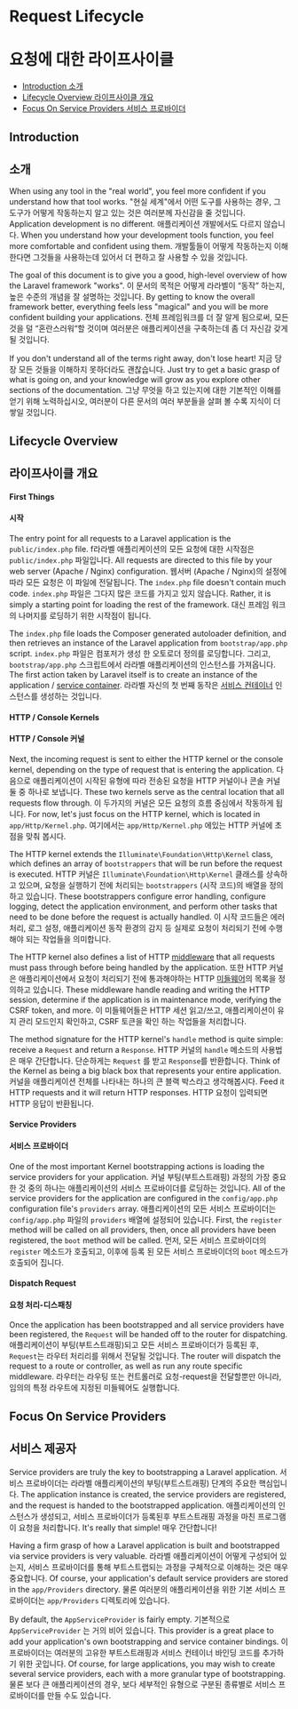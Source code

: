 # Request Lifecycle 
# 요청에 대한 라이프사이클

- [Introduction 소개](#introduction)
- [Lifecycle Overview 라이프사이클 개요](#lifecycle-overview)
- [Focus On Service Providers 서비스 프로바이더](#focus-on-service-providers)

<a name="introduction"></a>
## Introduction
## 소개

When using any tool in the "real world", you feel more confident if you understand how that tool works. "현실 세계"에서 어떤 도구를 사용하는 경우, 그 도구가 어떻게 작동하는지 알고 있는 것은 여러분께 자신감을 줄 것입니다. Application development is no different. 애플리케이션 개발에서도 다르지 않습니다. When you understand how your development tools function, you feel more comfortable and confident using them. 개발툴들이 어떻게 작동하는지 이해한다면 그것들을 사용하는데 있어서 더 편하고 잘 사용할 수 있을 것입니다. 

The goal of this document is to give you a good, high-level overview of how the Laravel framework "works". 이 문서의 목적은 어떻게 라라벨이 “동작” 하는지, 높은 수준의 개념을 잘 설명하는 것입니다. By getting to know the overall framework better, everything feels less "magical" and you will be more confident building your applications. 전체 프레임워크를 더 잘 알게 됨으로써, 모든것을 덜 “혼란스러워“할 것이며 여러분은 애플리케이션을 구축하는데 좀 더 자신감 갖게 될 것입니다.

If you don't understand all of the terms right away, don't lose heart! 지금 당장 모든 것들을 이해하지 못하더라도 괜찮습니다. Just try to get a basic grasp of what is going on, and your knowledge will grow as you explore other sections of the documentation. 그냥 무엇을 하고 있는지에 대한 기본적인 이해를 얻기 위해 노력하십시오, 여러분이  다른 문서의 여러 부분들을 살펴 볼 수록 지식이 더 쌓일 것입니다. 

<a name="lifecycle-overview"></a>
## Lifecycle Overview
## 라이프사이클 개요

#### First Things
#### 시작

The entry point for all requests to a Laravel application is the `public/index.php` file. f라라벨 애플리케이션의 모든 요청에 대한 시작점은 `public/index.php` 파일입니다. All requests are directed to this file by your web server (Apache / Nginx) configuration. 웹서버 (Apache / Nginx)의 설정에 따라 모든 요청은 이 파일에 전달됩니다. The `index.php` file doesn't contain much code. `index.php` 파일은 그다지 많은 코드를 가지고 있지 않습니다. Rather, it is simply a starting point for loading the rest of the framework. 대신 프레임 워크의 나머지를 로딩하기 위한 시작점이 됩니다. 

The `index.php` file loads the Composer generated autoloader definition, and then retrieves an instance of the Laravel application from `bootstrap/app.php` script. `index.php` 파일은 컴포저가 생성 한 오토로더 정의를 로딩합니다. 그리고, `bootstrap/app.php` 스크립트에서 라라벨 애플리케이션의 인스턴스를 가져옵니다. The first action taken by Laravel itself is to create an instance of the application / [service container](/docs/{{version}}/container). 라라벨 자신의 첫 번째 동작은 [서비스 컨테이너](/docs/{{version}}/container) 인스턴스를 생성하는 것입니다.

#### HTTP / Console Kernels
#### HTTP / Console 커널

Next, the incoming request is sent to either the HTTP kernel or the console kernel, depending on the type of request that is entering the application. 다음으로 애플리케이션이 시작된 유형에 따라 전송된 요청을 HTTP 커널이나 콘솔 커널 둘 중 하나로 보냅니다. These two kernels serve as the central location that all requests flow through. 이 두가지의 커널은 모든 요청의 흐름 중심에서 작동하게 됩니다. For now, let's just focus on the HTTP kernel, which is located in `app/Http/Kernel.php`. 여기에서는 `app/Http/Kernel.php` 에있는 HTTP 커널에 초점을 맞춰 봅시다.

The HTTP kernel extends the `Illuminate\Foundation\Http\Kernel` class, which defines an array of `bootstrappers` that will be run before the request is executed. HTTP 커널은 `Illuminate\Foundation\Http\Kernel` 클래스를 상속하고 있으며, 요청을 실행하기 전에 처리되는 `bootstrappers` (시작 코드)의 배열을 정의하고 있습니다. These bootstrappers configure error handling, configure logging, detect the application environment, and perform other tasks that need to be done before the request is actually handled. 이 시작 코드들은 에러 처리, 로그 설정, 애플리케이션 동작 환경의 감지 등 실제로 요청이 처리되기 전에 수행해야 되는 작업들을 의미합니다.

The HTTP kernel also defines a list of HTTP [middleware](/docs/{{version}}/middleware) that all requests must pass through before being handled by the application. 또한 HTTP 커널은 애플리케이션에서 요청이 처리되기 전에 통과해야하는 HTTP [미들웨어](/docs/{{version}}/middleware)의 목록을 정의하고 있습니다. These middleware handle reading and writing the HTTP session, determine if the application is in maintenance mode, verifying the CSRF token, and more.  이 미들웨어들은 HTTP 세션 읽고/쓰고, 애플리케이션이 유지 관리 모드인지 확인하고, CSRF 토큰을 확인 하는 작업들을 처리합니다. 

The method signature for the HTTP kernel's `handle` method is quite simple: receive a `Request` and return a `Response`. HTTP 커널의 `handle` 메소드의 사용법은 매우 간단합니다. 단순하게는 `Request` 를 받고 `Response`를 반환합니다. Think of the Kernel as being a big black box that represents your entire application. 커널을 애플리케이션 전체를 나타내는 하나의 큰 블랙 박스라고 생각해봅시다. Feed it HTTP requests and it will return HTTP responses.  HTTP 요청이 입력되면 HTTP 응답이 반환됩니다.

#### Service Providers
#### 서비스 프로바이더

One of the most important Kernel bootstrapping actions is loading the service providers for your application. 커널 부팅(부트스트래핑) 과정의 가장 중요한 것 중의 하나는 애플리케이션의 서비스 프로바이더를 로딩하는 것입니다. All of the service providers for the application are configured in the `config/app.php` configuration file's `providers` array. 애플리케이션의 모든 서비스 프로바이더는 `config/app.php` 파일의 `providers` 배열에 설정되어 있습니다. First, the `register` method will be called on all providers, then, once all providers have been registered, the `boot` method will be called. 먼저, 모든 서비스 프로바이더의 `register` 메소드가 호출되고, 이후에 등록 된 모든 서비스 프로바이더의 `boot` 메소드가 호출되어 집니다. 

#### Dispatch Request
#### 요청 처리-디스패칭

Once the application has been bootstrapped and all service providers have been registered, the `Request` will be handed off to the router for dispatching. 애플리케이션이 부팅(부트스트래핑)되고 모든 서비스 프로바이더가 등록된 후, `Request`는 라우터 처리리를 위해서 전달될 것입니다. The router will dispatch the request to a route or controller, as well as run any route specific middleware. 라우터는 라우팅 또는 컨트롤러로 요청-request을 전달할뿐만 아니라, 임의의 특정 라우트에 지정된 미들웨어도 실행합니다.

<a name="focus-on-service-providers"></a>
## Focus On Service Providers
## 서비스 제공자

Service providers are truly the key to bootstrapping a Laravel application. 서비스 프로바이더는 라라벨 애플리케이션의 부팅(부트스트래핑) 단계의 주요한 핵심입니다. The application instance is created, the service providers are registered, and the request is handed to the bootstrapped application. 애플리케이션의 인스턴스가 생성되고, 서비스 프로바이더가 등록된후 부트스트래핑 과정을 마친 프로그램이 요청을 처리합니다. It's really that simple! 매우 간단합니다!

Having a firm grasp of how a Laravel application is built and bootstrapped via service providers is very valuable. 라라벨 애플리케이션이 어떻게 구성되어 있는지, 서비스 프로바이더를 통해 부트스트랩되는 과정을 구체적으로 이해하는 것은 매우 중요합니다. Of course, your application's default service providers are stored in the `app/Providers` directory. 물론 여러분의 애플리케이션을 위한 기본 서비스 프로바이더는 `app/Providers` 디렉토리에 있습니다.

By default, the `AppServiceProvider` is fairly empty. 기본적으로 `AppServiceProvider` 는 거의 비어 있습니다. This provider is a great place to add your application's own bootstrapping and service container bindings. 이 프로바이더는 여러분의 고유한 부트스트래핑과 서비스 컨테이너 바인딩 코드를 추가하기 위한 곳입니다. Of course, for large applications, you may wish to create several service providers, each with a more granular type of bootstrapping.  물론 보다 큰 애플리케이션의 경우, 보다 세부적인 유형으로 구분된 종류별로 서비스 프로바이더를 만들 수도 있습니다. 
